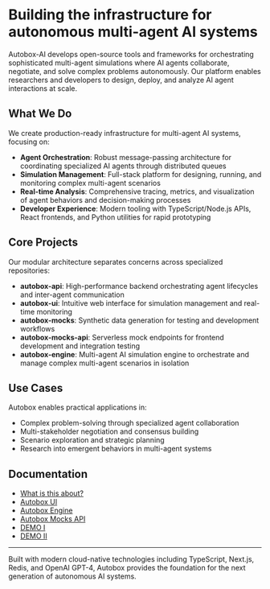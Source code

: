 # Building the infrastructure for autonomous multi-agent AI systems

Autobox-AI develops open-source tools and frameworks for orchestrating sophisticated multi-agent simulations where AI agents collaborate, negotiate, and solve complex problems autonomously. Our platform enables researchers and developers to design, deploy, and analyze AI agent interactions at scale.

## What We Do

We create production-ready infrastructure for multi-agent AI systems, focusing on:

- **Agent Orchestration**: Robust message-passing architecture for coordinating specialized AI agents through distributed queues
- **Simulation Management**: Full-stack platform for designing, running, and monitoring complex multi-agent scenarios
- **Real-time Analysis**: Comprehensive tracing, metrics, and visualization of agent behaviors and decision-making processes
- **Developer Experience**: Modern tooling with TypeScript/Node.js APIs, React frontends, and Python utilities for rapid prototyping

## Core Projects

Our modular architecture separates concerns across specialized repositories:

- **autobox-api**: High-performance backend orchestrating agent lifecycles and inter-agent communication
- **autobox-ui**: Intuitive web interface for simulation management and real-time monitoring
- **autobox-mocks**: Synthetic data generation for testing and development workflows
- **autobox-mocks-api**: Serverless mock endpoints for frontend development and integration testing
- **autobox-engine**: Multi-agent AI simulation engine to orchestrate and manage complex multi-agent scenarios in isolation

## Use Cases

Autobox enables practical applications in:

- Complex problem-solving through specialized agent collaboration
- Multi-stakeholder negotiation and consensus building
- Scenario exploration and strategic planning
- Research into emergent behaviors in multi-agent systems

## Documentation

- [What is this about?](https://margostino.com/posts/the-next-layer-of-intelligence-part-1)
- [Autobox UI](https://github.com/Autobox-AI/autobox-ui)
- [Autobox Engine](https://github.com/Autobox-AI/autobox-engine)
- [Autobox Mocks API](https://github.com/Autobox-AI/autobox-mocks-api)
- [DEMO I](youtube.com/watch?v=He1DahMG-Kc&feature=youtu.be)
- [DEMO II](https://autobox-ui.vercel.app/)

---

Built with modern cloud-native technologies including TypeScript, Next.js, Redis, and OpenAI GPT-4, Autobox provides the foundation for the next generation of autonomous AI systems.
